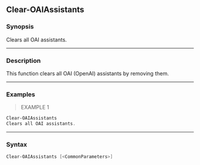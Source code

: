 Clear-OAIAssistants
-------------------

### Synopsis
Clears all OAI assistants.

---

### Description

This function clears all OAI (OpenAI) assistants by removing them.

---

### Examples
> EXAMPLE 1

```PowerShell
Clear-OAIAssistants
Clears all OAI assistants.
```

---

### Syntax
```PowerShell
Clear-OAIAssistants [<CommonParameters>]
```
